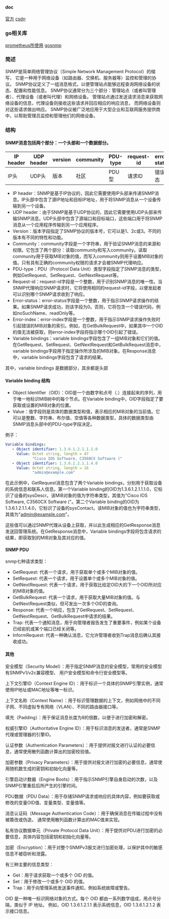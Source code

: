 #### doc
[官方](https://www.snmp.com/snmpv3/)
[csdn](https://blog.csdn.net/m0_52165864/article/details/127403056)


### go相关库
[prometheus所使用](https://github.com/prometheus/snmp_exporter)
[gosnmp](https://github.com/gosnmp/gosnmp)


### 简述
SNMP是简单网络管理协议（Simple Network Management Protocol）的缩写，
它是一种用于网络设备（如路由器、交换机、服务器等）监控和管理的协议。
SNMP协议定义了一组消息格式，以便管理站点能够远程查询网络设备的状态、配置和性能信息。
SNMP协议通常分为三个部分：管理站点（或者叫管理者）、代理设备（或者叫代理）和网络设备。
管理站点通过发送请求消息来获取网络设备的信息，代理设备则接收这些请求并回应相应的响应消息，
而网络设备则对这些请求做出响应。
SNMP协议被广泛地应用于大型企业和互联网服务提供商中，以帮助管理员监控和管理他们的网络设备。


### 结构


#### SNMP消息包括两个部分：一个头部和一个数据部分。
| IP header | UDP header | version | community | PDU-type | request-id | error-status | error-index | variable bindings |
| --- | --- | --- | --- | --- | --- | --- | --- | --- |
| IP头 | UDP头 | 版本 | 社区 | PDU型 | 请求ID | 错误状态 | 错误指数 | 变量绑定 |

- IP header：SNMP是基于IP协议的，因此它需要使用IP头部来传递SNMP消息。IP头部中包含了源IP地址和目标IP地址，用于将SNMP消息从一个设备传输到另一个设备。
- UDP header：由于SNMP是基于UDP协议的，因此它需要使用UDP头部来传输SNMP消息。UDP头部中包含了源端口和目标端口，这些端口用于将SNMP消息从一个应用程序传输到另一个应用程序。
- Version：版本字段指定了SNMP协议的版本号，它可以是1、2c或3。不同的版本有不同的特性和功能。
- Community：community字段是一个字符串，用于验证SNMP消息的来源和权限。它包含了两个部分：读取community和写入community。读取community用于获取MIB对象的值，而写入community则用于设置MIB对象的值。只有具有正确的community权限的请求才会被SNMP代理响应。
- PDU-type：PDU（Protocol Data Unit）类型字段指定了SNMP消息的类型，例如GetRequest、SetRequest、GetNextRequest等。
- Request-id：request-id字段是一个整数，用于识别SNMP消息的唯一性。当SNMP代理响应SNMP请求时，它将使用相同的request-id字段，以便发起者可以识别哪个SNMP请求收到了响应。
- Error-status：error-status字段是一个整数，用于指示SNMP请求操作的结果。如果SNMP请求成功，则该字段为0。否则，它将包含一个错误代码，例如noSuchName、readOnly等。
- Error-index：error-index字段是一个整数，用于指示SNMP请求操作失败时引起错误的MIB对象的索引。例如，在GetBulkRequest中，如果其中一个OID的值无法被获取，则error-index字段将指示哪个OID引起了错误。
- Variable bindings：variable bindings字段包含了一组MIB对象和它们的值。在GetRequest、SetRequest、GetNextRequest和GetBulkRequest消息中，variable bindings字段用于指定操作所涉及的MIB对象。在Response消息中，variable bindings字段包含了请求的结果。

其中，variable bindings 是数据部分，其余都是头部

#### Variable binding 结构
- Object Identifier（OID）：OID是一个由数字和点号（.）连接起来的序列，用于唯一地标识MIB树中的每个节点。在Variable binding中，OID字段指定了要获取或设置的MIB对象的位置。
- Value：值字段则是具体的数据类型和值，表示相应的MIB对象的当前值。它可以是整数、字符串、布尔值、空值等各种数据类型，具体的数据类型由SNMP消息头部中的PDU-type字段决定。

例子：
```yaml
Variable bindings:
   - Object identifier: 1.3.6.1.2.1.1.1.0
     Value: Octet string, length = 47
            "Cisco IOS Software, C3560CX Software ("
   - Object identifier: 1.3.6.1.2.1.1.4.0
     Value: Octet string, length = 16
            "admin@example.com"
```
在此示例中，GetRequest消息包含了两个Variable bindings，分别用于获取设备的系统信息和联系人信息。第一个Variable binding的OID为1.3.6.1.2.1.1.1.0，它标识了设备的sysDescr。该MIB对象的值为字符串类型，其值为"Cisco IOS Software, C3560CX Software ("。第二个Variable binding的OID为1.3.6.1.2.1.1.4.0，它标识了设备的sysContact。该MIB对象的值也为字符串类型，其值为"admin@example.com"。

这些值可以通过SNMP代理从设备上获取，并以此生成相应的GetResponse消息发送回管理系统。在GetResponse消息中，Variable bindings字段将包含请求的结果，即获取到的MIB对象及其对应的值。

#### SNMP PDU

snmp七种请求类型：
- GetRequest: 代表一个请求，用于获取单个或多个MIB对象的值。
- SetRequest: 代表一个请求，用于设置单个或多个MIB对象的值。
- GetNextRequest: 代表一个请求，用于获取比给定OID大的下一个OID所对应的MIB对象的值。
- GetBulkRequest: 代表一个请求，用于获取大量MIB对象的值。与GetNextRequest类似，但可发出一次多个OID的查询。
- Response: 代表一个响应，包含了GetRequest、SetRequest、GetNextRequest、GetBulkRequest中请求的结果。
- Trap: 代表一个通知消息，用于向管理者报告发生了重要事件，例如某个设备已经宕机或某个端口已经关闭等。
- InformRequest: 代表一种确认消息，它允许管理者收到Trap消息后确认其接收成功。
							



#### 其他
安全模型（Security Model）：用于指定SNMP消息的安全模型，常用的安全模型有SNMPv1/v2c兼容模型、
用户安全模型和命令行安全模型等。

上下文引擎ID（Context Engine ID）：用于标识一个具体的SNMP引擎实例，通常使用IP地址或MAC地址等唯一标识。

上下文名称（Context Name）：用于标识管理数据的上下文，例如网络中的不同子网、不同虚拟专有网络（VLAN）、不同的路由器接口等。

填充（Padding）：用于保证消息长度为8的倍数，以便于进行加密和解密。

权威引擎ID（Authoritative Engine ID）：用于标识消息的发送者，通常是SNMP代理或管理器的引擎ID。

认证参数（Authentication Parameters）：用于提供对报文进行认证的必要信息，通常使用散列函数计算出的加密校验值。

加密参数（Privacy Parameters）：用于提供对报文进行加密的必要信息，通常使用随机数生成的密钥和初始化向量等。

引擎启动计数器（Engine Boots）：用于指示SNMP引擎自身启动的次数，以及SNMP引擎重启后所产生的引擎时间。

PDU数据（PDU Data）：用于存储SNMP请求或响应的具体内容，例如要获取或修改的变量OID值、变量类型、变量值等。

消息认证码（Message Authentication Code）：用于确保消息在传输过程中没有被篡改或伪造，
通常使用散列函数计算出的MAC值来实现。

私有协议数据单元（Private Protocol Data Unit）：用于提供对PDU进行加密的必要信息，具体内容包括密钥和初始化向量等。

加密（Encryption）：用于对整个SNMPv3报文进行加密处理，以保护其中的敏感信息不被窃听和泄露。






有三种主要的信息类型：

- Get：用于请求获取一个或多个 OID 的值。
- Set：用于修改一个或多个 OID 的值。
- Trap：用于向管理系统发送事件通知，例如系统故障或警告。

OID 是一种唯一标识网络对象的方式。每个 OID 都由一系列数字组成，用点号分隔，类似于 IP 地址。
例如，OID 1.3.6.1.2.1.1 表示系统信息，OID 1.3.6.1.2.1.2 表示接口信息。

